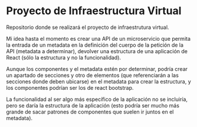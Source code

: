 # Proyecto de Infraestructura Virtual

Repositorio donde se realizará el proyecto de infraestrutura virtual.

Mi idea hasta el momento es crear una API de un microservicio que permita la entrada de un metadata en la definición del cuerpo de la petición de la API (metadata a determinar), devolver una estructura de una aplicación de React (sólo la estructura y no la funcionalidad).

Aunque los componentes y el metadata estén por determinar, podría crear un apartado de secciones y otro de elementos (que referenciarán a las secciones donde deben ubicarse) en el metadata para crear la estructura, y los componentes podrían ser los de react bootstrap.

La funcionalidad al ser algo más específico de la aplicación no se incluiría, pero se daría la estructura de la aplicación (esto podría ser mucho más grande de sacar patrones de componentes que suelen ir juntos en el metadata).